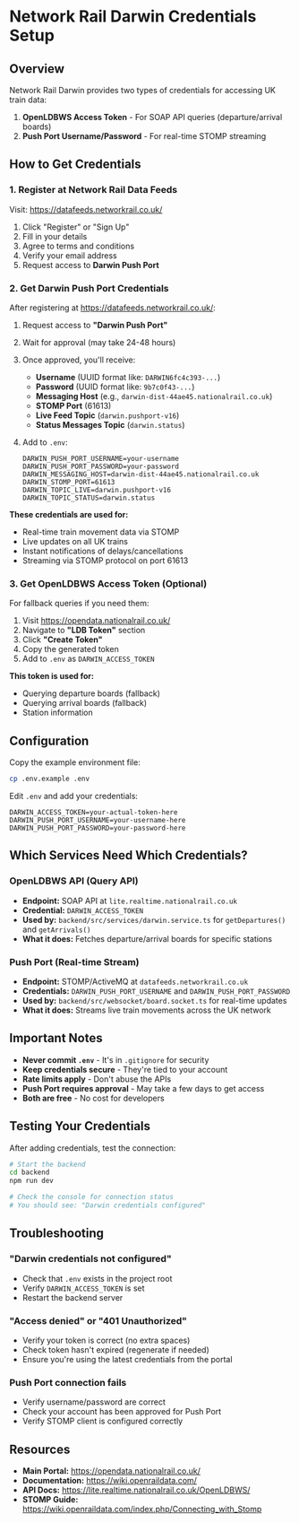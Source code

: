 # Network Rail Darwin Credentials Setup

## Overview

Network Rail Darwin provides two types of credentials for accessing UK train data:

1. **OpenLDBWS Access Token** - For SOAP API queries (departure/arrival boards)
2. **Push Port Username/Password** - For real-time STOMP streaming

## How to Get Credentials

### 1. Register at Network Rail Data Feeds

Visit: https://datafeeds.networkrail.co.uk/

1. Click "Register" or "Sign Up"
2. Fill in your details
3. Agree to terms and conditions
4. Verify your email address
5. Request access to **Darwin Push Port**

### 2. Get Darwin Push Port Credentials

After registering at https://datafeeds.networkrail.co.uk/:

1. Request access to **"Darwin Push Port"**
2. Wait for approval (may take 24-48 hours)
3. Once approved, you'll receive:
   - **Username** (UUID format like: `DARWIN6fc4c393-...`)
   - **Password** (UUID format like: `9b7c0f43-...`)
   - **Messaging Host** (e.g., `darwin-dist-44ae45.nationalrail.co.uk`)
   - **STOMP Port** (61613)
   - **Live Feed Topic** (`darwin.pushport-v16`)
   - **Status Messages Topic** (`darwin.status`)

4. Add to `.env`:
   ```env
   DARWIN_PUSH_PORT_USERNAME=your-username
   DARWIN_PUSH_PORT_PASSWORD=your-password
   DARWIN_MESSAGING_HOST=darwin-dist-44ae45.nationalrail.co.uk
   DARWIN_STOMP_PORT=61613
   DARWIN_TOPIC_LIVE=darwin.pushport-v16
   DARWIN_TOPIC_STATUS=darwin.status
   ```

**These credentials are used for:**
- Real-time train movement data via STOMP
- Live updates on all UK trains
- Instant notifications of delays/cancellations
- Streaming via STOMP protocol on port 61613

### 3. Get OpenLDBWS Access Token (Optional)

For fallback queries if you need them:

1. Visit https://opendata.nationalrail.co.uk/
2. Navigate to **"LDB Token"** section
3. Click **"Create Token"**
4. Copy the generated token
5. Add to `.env` as `DARWIN_ACCESS_TOKEN`

**This token is used for:**
- Querying departure boards (fallback)
- Querying arrival boards (fallback)
- Station information

## Configuration

Copy the example environment file:

```bash
cp .env.example .env
```

Edit `.env` and add your credentials:

```env
DARWIN_ACCESS_TOKEN=your-actual-token-here
DARWIN_PUSH_PORT_USERNAME=your-username-here
DARWIN_PUSH_PORT_PASSWORD=your-password-here
```

## Which Services Need Which Credentials?

### OpenLDBWS API (Query API)
- **Endpoint:** SOAP API at `lite.realtime.nationalrail.co.uk`
- **Credential:** `DARWIN_ACCESS_TOKEN`
- **Used by:** `backend/src/services/darwin.service.ts` for `getDepartures()` and `getArrivals()`
- **What it does:** Fetches departure/arrival boards for specific stations

### Push Port (Real-time Stream)
- **Endpoint:** STOMP/ActiveMQ at `datafeeds.networkrail.co.uk`
- **Credentials:** `DARWIN_PUSH_PORT_USERNAME` and `DARWIN_PUSH_PORT_PASSWORD`
- **Used by:** `backend/src/websocket/board.socket.ts` for real-time updates
- **What it does:** Streams live train movements across the UK network

## Important Notes

- **Never commit `.env`** - It's in `.gitignore` for security
- **Keep credentials secure** - They're tied to your account
- **Rate limits apply** - Don't abuse the APIs
- **Push Port requires approval** - May take a few days to get access
- **Both are free** - No cost for developers

## Testing Your Credentials

After adding credentials, test the connection:

```bash
# Start the backend
cd backend
npm run dev

# Check the console for connection status
# You should see: "Darwin credentials configured"
```

## Troubleshooting

### "Darwin credentials not configured"
- Check that `.env` exists in the project root
- Verify `DARWIN_ACCESS_TOKEN` is set
- Restart the backend server

### "Access denied" or "401 Unauthorized"
- Verify your token is correct (no extra spaces)
- Check token hasn't expired (regenerate if needed)
- Ensure you're using the latest credentials from the portal

### Push Port connection fails
- Verify username/password are correct
- Check your account has been approved for Push Port
- Verify STOMP client is configured correctly

## Resources

- **Main Portal:** https://opendata.nationalrail.co.uk/
- **Documentation:** https://wiki.openraildata.com/
- **API Docs:** https://lite.realtime.nationalrail.co.uk/OpenLDBWS/
- **STOMP Guide:** https://wiki.openraildata.com/index.php/Connecting_with_Stomp

